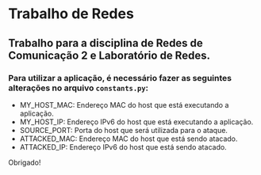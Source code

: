 # Trabalho de Redes

## Trabalho para a disciplina de Redes de Comunicação 2 e Laboratório de Redes.

### Para utilizar a aplicação, é necessário fazer as seguintes alterações no arquivo `constants.py`:

* MY_HOST_MAC: Endereço MAC do host que está executando a aplicação.
* MY_HOST_IP: Endereço IPv6 do host que está executando a aplicação.
* SOURCE_PORT: Porta do host que será utilizada para o ataque.
* ATTACKED_MAC: Endereço MAC do host que está sendo atacado.
* ATTACKED_IP: Endereço IPv6 do host que está sendo atacado.

Obrigado!
